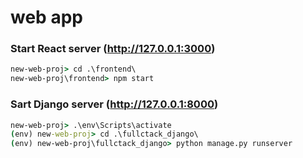 # web app #

### Start React server (http://127.0.0.1:3000) ###
```cmd
new-web-proj> cd .\frontend\
new-web-proj\frontend> npm start
```

### Sart Django server (http://127.0.0.1:8000) ###
```cmd
new-web-proj> .\env\Scripts\activate
(env) new-web-proj> cd .\fullctack_django\
(env) new-web-proj\fullctack_django> python manage.py runserver
```
